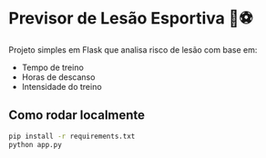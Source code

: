 # Previsor de Lesão Esportiva 🧠⚽

Projeto simples em Flask que analisa risco de lesão com base em:
- Tempo de treino
- Horas de descanso
- Intensidade do treino

## Como rodar localmente

```bash
pip install -r requirements.txt
python app.py
